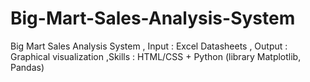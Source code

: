 # Big-Mart-Sales-Analysis-System
Big Mart Sales Analysis System , Input : Excel Datasheets , Output : Graphical visualization ,Skills : HTML/CSS + Python (library Matplotlib, Pandas)
